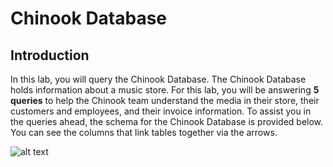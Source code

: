 # Chinook Database

## Introduction

In this lab, you will query the Chinook Database. The Chinook Database holds information about a music store. For this lab, you will be answering **5 queries** to help the Chinook team understand the media in their store, their customers and employees, and their invoice information. To assist you in the queries ahead, the schema for the Chinook Database is provided below. You can see the columns that link tables together via the arrows.

![alt text](https://video.udacity-data.com/topher/2019/February/5c618b5e_chinook/chinook.png)

